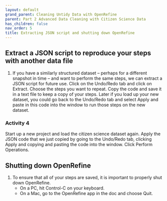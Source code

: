 ```yaml
---
layout: default
grand_parent: Cleaning Untidy Data with OpenRefine
parent: Part 2 Advanced Data Cleaning with Citizen Science Data
has_children: false
nav_order: 5
title: Extracting JSON script and shutting down OpenRefine
---
```


## Extract a JSON script to reproduce your steps with another data file

1. If you have a similarly structured dataset – perhaps for a different snapshot in time – and want to perform the same steps, we can extract a JSON script for future use. Click on the Undo/Redo tab and click on Extract. Choose the steps you want to repeat. Copy the code and save it in a text file to keep a copy of your steps. Later if you load up your new dataset, you could go back to the Undo/Redo tab and select Apply and paste in this code into the window to run those steps on the new dataset.

### Activity 4 
Start up a new project and load the citizen science dataset again. Apply the JSON code that we just copied by going to the Undo/Redo tab, clicking Apply and copying and pasting the code into the window. Click Perform Operations.

## Shutting down OpenRefine

1. To ensure that all of your steps are saved, it is important to properly shut down OpenRefine.  
	* On a PC, hit Control-C on your keyboard.
	* On a Mac, go to the OpenRefine app in the doc and choose Quit.